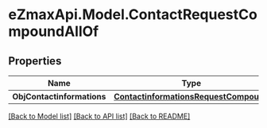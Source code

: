 
# eZmaxApi.Model.ContactRequestCompoundAllOf

## Properties

Name | Type | Description | Notes
------------ | ------------- | ------------- | -------------
**ObjContactinformations** | [**ContactinformationsRequestCompound**](ContactinformationsRequestCompound.md) |  | 

[[Back to Model list]](../README.md#documentation-for-models)
[[Back to API list]](../README.md#documentation-for-api-endpoints)
[[Back to README]](../README.md)

